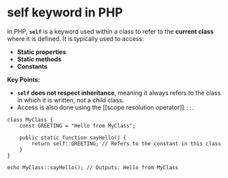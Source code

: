 # **self keyword in PHP**

In PHP, **`self`** is a keyword used within a class to refer to the **current class** where it is defined. It is typically used to access:

- **Static properties**
- **Static methods**
- **Constants**

**Key Points:**

- **`self` does not respect inheritance**, meaning it always refers to the class in which it is written, not a child class.
- Access is also done using the [[scope resolution operator]] `::`.

```
class MyClass {
    const GREETING = "Hello from MyClass";

    public static function sayHello() {
        return self::GREETING; // Refers to the constant in this class
    }
}

echo MyClass::sayHello(); // Outputs: Hello from MyClass
```